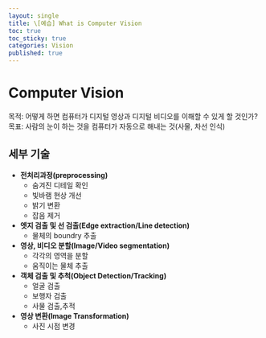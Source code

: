```yaml
---
layout: single
title: \[예습] What is Computer Vision
toc: true
toc_sticky: true
categories: Vision
published: true
---
```


# Computer Vision
목적: 어떻게 하면 컴퓨터가 디지털 영상과 디지털 비디오를 이해할 수 있게 할 것인가?<br/>
목표: 사람의 눈이 하는 것을 컴퓨터가 자동으로 해내는 것(사물, 차선 인식)

## 세부 기술
- **전처리과정(preprocessing)**
    - 숨겨진 디테일 확인
    - 빛바램 현상 개선
    - 밝기 변환
    - 잡음 제거
- **엣지 검출 및 선 검출(Edge extraction/Line detection)**
    - 물체의 boundry 추출
- **영상, 비디오 분할(Image/Video segmentation)**
    - 각각의 영역을 분할
    - 움직이는 물체 추출
- **객체 검출 및 추척(Object Detection/Tracking)**
    - 얼굴 검출
    - 보행자 검출
    - 사물 검출,추적
- **영상 변환(Image Transformation)**
    - 사진 시점 변경
